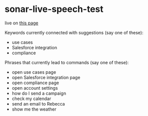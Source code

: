 # sonar-live-speech-test
 
live on <a href="https://dhotlo2.github.io/sonar-live-speech-test/" target=_blank> this page</a>

Keywords currently connected with suggestions (say one of these):
- use cases
- Salesforce integration
- compliance

Phrases that currently lead to commands (say one of these):
- open use cases page
- open Salesforce integration page
- open compliance page
- open account settings
- how do I send a campaign
- check my calendar
- send an email to Rebecca
- show me the weather
